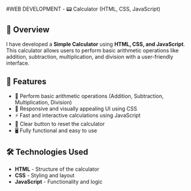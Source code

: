 #WEB DEVELOPMENT - 📟 Calculator (HTML, CSS, JavaScript)

## 📌 Overview
I have developed a **Simple Calculator** using **HTML, CSS, and JavaScript**. This calculator allows users to perform basic arithmetic operations like addition, subtraction, multiplication, and division with a user-friendly interface.

## 🎯 Features
- 🔢 Perform basic arithmetic operations (Addition, Subtraction, Multiplication, Division)
- 🎨 Responsive and visually appealing UI using CSS
- ⚡ Fast and interactive calculations using JavaScript
- 🔄 Clear button to reset the calculator
- 🖥️ Fully functional and easy to use

## 🛠️ Technologies Used
- **HTML** - Structure of the calculator  
- **CSS** - Styling and layout  
- **JavaScript** - Functionality and logic  
